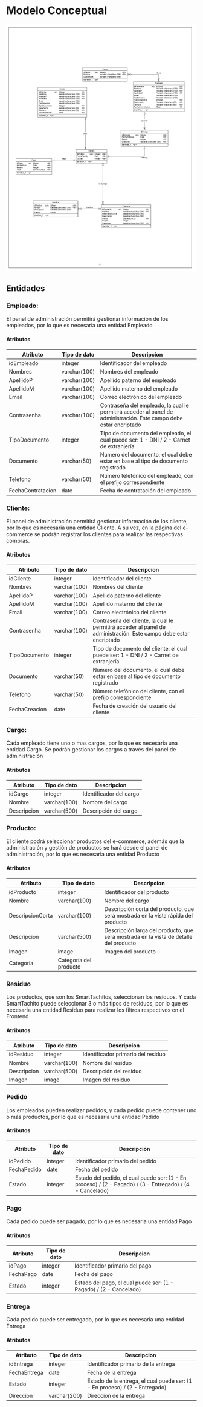 # Modelo Conceptual
![Modelo Conceptual](./ModeloConceptual.jpg)

## Entidades

### Empleado:
El panel de administración permitirá gestionar información de los empleados, por lo que es necesaria una entidad Empleado
#### Atributos
| Atributo | Tipo de dato | Descripcion |
| -------- | ------------ | ----------- |
| idEmpleado | integer | Identificador del empleado |
| Nombres | varchar(100) | Nombres del empleado |
| ApellidoP | varchar(100) | Apellido paterno del empleado |
| ApellidoM | varchar(100) | Apellido materno del empleado |
| Email | varchar(100) | Correo electrónico del empleado |
| Contrasenha | varchar(100) | Contraseña del empleado, la cual le permitirá acceder al panel de administración. Este campo debe estar encriptado |
|TipoDocumento | integer | Tipo de documento del empleado, el cual puede ser: 1 - DNI / 2 - Carnet de extranjería |
| Documento | varchar(50) | Numero del documento, el cual debe estar en base al tipo de documento registrado |
| Telefono | varchar(50) | Número telefónico del empleado, con el prefijo correspondiente |
| FechaContratacion | date | Fecha de contratación del empleado |

### Cliente:
El panel de administración permitirá gestionar información de los cliente, por lo que es necesaria una entidad Cliente. A su vez, en la página del e-commerce se podrán registrar los clientes para realizar las respectivas compras.
#### Atributos
| Atributo | Tipo de dato | Descripcion |
| -------- | ------------ | ----------- |
| idCliente | integer | Identificador del cliente |
| Nombres | varchar(100) | Nombres del cliente |
| ApellidoP | varchar(100) | Apellido paterno del cliente |
| ApellidoM | varchar(100) | Apellido materno del cliente |
| Email | varchar(100) | Correo electrónico del cliente |
| Contrasenha | varchar(100) | Contraseña del cliente, la cual le permitirá acceder al panel de administración. Este campo debe estar encriptado |
|TipoDocumento | integer | Tipo de documento del cliente, el cual puede ser: 1 - DNI / 2 - Carnet de extranjería |
| Documento | varchar(50) | Numero del documento, el cual debe estar en base al tipo de documento registrado |
| Telefono | varchar(50) | Número telefónico del cliente, con el prefijo correspondiente
| FechaCreacion | date | Fecha de creación del usuario del cliente |

### Cargo:
Cada empleado tiene uno o mas cargos, por lo que es necesaria una entidad Cargo. Se podrán gestionar los cargos a través del panel de administración
#### Atributos
| Atributo | Tipo de dato | Descripcion |
| -------- | ------------ | ----------- |
| idCargo | integer | Identificador del cargo |
| Nombre | varchar(100) | Nombre del cargo |
| Descripcion | varchar(500) | Descripción del cargo |

### Producto:
El cliente podrá seleccionar productos del e-commerce, además que la administración y gestión de productos se hará desde el panel de administración, por lo que es necesaria una entidad Producto
#### Atributos
| Atributo | Tipo de dato | Descripcion |
| -------- | ------------ | ----------- |
| idProducto | integer | Identificador del producto |
| Nombre | varchar(100) | Nombre del cargo |
| DescripcionCorta | varchar(100) | Descripción corta del producto, que será mostrada en la vista rápida del producto |
| Descripcion | varchar(500) | Descripción larga del producto, que será mostrada en la vista de detalle del producto |
| Imagen | image | Imagen del producto |
| Categoria | Categoría del producto |

### Residuo
Los productos, que son los SmartTachitos, seleccionan los residuos. Y cada SmartTachito puede seleccionar 3 o más tipos de residuos, por lo que es necesaria una entidad Residuo para realizar los filtros respectivos en el Frontend
#### Atributos
| Atributo | Tipo de dato | Descripcion |
| -------- | ------------ | ----------- |
| idResiduo | integer | Identificador primario del residuo |
| Nombre | varchar(100) | Nombre del residuo |
| Descripcion | varchar(500) | Descripción del residuo |
| Imagen | image | Imagen del residuo |

### Pedido
Los empleados pueden realizar pedidos, y cada pedido puede contener uno o más productos, por lo que es necesaria una entidad Pedido
#### Atributos
| Atributo | Tipo de dato | Descripcion |
| -------- | ------------ | ----------- |
| idPedido | integer | Identificador primario del pedido |
| FechaPedido | date | Fecha del pedido |
| Estado | integer | Estado del pedido, el cual puede ser: (1 - En proceso) / (2 - Pagado) / (3 - Entregado) / (4 - Cancelado) |

### Pago
Cada pedido puede ser pagado, por lo que es necesaria una entidad Pago
#### Atributos
| Atributo | Tipo de dato | Descripcion |
| -------- | ------------ | ----------- |
| idPago | integer | Identificador primario del pago |
| FechaPago | date | Fecha del pago |
| Estado | integer | Estado del pago, el cual puede ser: (1 - Pagado) / (2 - Cancelado) |

### Entrega
Cada pedido puede ser entregado, por lo que es necesaria una entidad Entrega
#### Atributos
| Atributo | Tipo de dato | Descripcion |
| -------- | ------------ | ----------- |
| idEntrega | integer | Identificador primario de la entrega |
| FechaEntrega | date | Fecha de la entrega |
| Estado | integer | Estado de la entrega, el cual puede ser: (1 - En proceso) / (2 - Entregado) |
| Direccion | varchar(200) | Direccion de la entrega |

